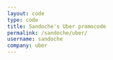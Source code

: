 ```yaml
---
layout: code
type: code
title: Sandoche's Uber promocode
permalink: /sandoche/uber/
username: sandoche
company: uber
---
```

